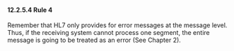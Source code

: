 #### 12.2.5.4 Rule 4

Remember that HL7 only provides for error messages at the message level. Thus, if the receiving system cannot process one segment, the entire message is going to be treated as an error (See Chapter 2).

